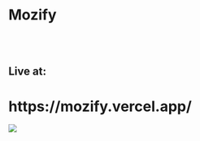 # Mozify
<br><br>

<h2>Live at:</h2> 

<h1>https://mozify.vercel.app/</h1>

<img src="https://github.com/vitorsm19/frontend-portfolio/blob/master/src/assets/mozify-preview.jpeg?raw=true">
